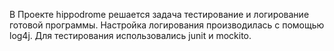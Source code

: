 В Проекте hippodrome решается задача тестирование и логирование готовой программы.
Настройка логирования производилась с помощью log4j.
Для тестирования использовались junit и mockito.
